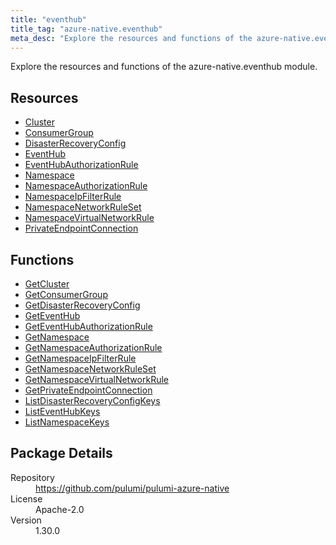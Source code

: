 ```yaml
---
title: "eventhub"
title_tag: "azure-native.eventhub"
meta_desc: "Explore the resources and functions of the azure-native.eventhub module."
---
```


<!-- WARNING: this file was generated by Pulumi Docs Generator. -->
<!-- Do not edit by hand unless you're certain you know what you are doing! -->

Explore the resources and functions of the azure-native.eventhub module.

<h2 id="resources">Resources</h2>
<ul class="api">
    <li><a href="cluster" title="Cluster"><span class="symbol resource"></span>Cluster</a></li>
    <li><a href="consumergroup" title="ConsumerGroup"><span class="symbol resource"></span>ConsumerGroup</a></li>
    <li><a href="disasterrecoveryconfig" title="DisasterRecoveryConfig"><span class="symbol resource"></span>DisasterRecoveryConfig</a></li>
    <li><a href="eventhub" title="EventHub"><span class="symbol resource"></span>EventHub</a></li>
    <li><a href="eventhubauthorizationrule" title="EventHubAuthorizationRule"><span class="symbol resource"></span>EventHubAuthorizationRule</a></li>
    <li><a href="namespace" title="Namespace"><span class="symbol resource"></span>Namespace</a></li>
    <li><a href="namespaceauthorizationrule" title="NamespaceAuthorizationRule"><span class="symbol resource"></span>NamespaceAuthorizationRule</a></li>
    <li><a href="namespaceipfilterrule" title="NamespaceIpFilterRule"><span class="symbol resource"></span>NamespaceIpFilterRule</a></li>
    <li><a href="namespacenetworkruleset" title="NamespaceNetworkRuleSet"><span class="symbol resource"></span>NamespaceNetworkRuleSet</a></li>
    <li><a href="namespacevirtualnetworkrule" title="NamespaceVirtualNetworkRule"><span class="symbol resource"></span>NamespaceVirtualNetworkRule</a></li>
    <li><a href="privateendpointconnection" title="PrivateEndpointConnection"><span class="symbol resource"></span>PrivateEndpointConnection</a></li>
</ul>

<h2 id="functions">Functions</h2>
<ul class="api">
    <li><a href="getcluster" title="GetCluster"><span class="symbol function"></span>GetCluster</a></li>
    <li><a href="getconsumergroup" title="GetConsumerGroup"><span class="symbol function"></span>GetConsumerGroup</a></li>
    <li><a href="getdisasterrecoveryconfig" title="GetDisasterRecoveryConfig"><span class="symbol function"></span>GetDisasterRecoveryConfig</a></li>
    <li><a href="geteventhub" title="GetEventHub"><span class="symbol function"></span>GetEventHub</a></li>
    <li><a href="geteventhubauthorizationrule" title="GetEventHubAuthorizationRule"><span class="symbol function"></span>GetEventHubAuthorizationRule</a></li>
    <li><a href="getnamespace" title="GetNamespace"><span class="symbol function"></span>GetNamespace</a></li>
    <li><a href="getnamespaceauthorizationrule" title="GetNamespaceAuthorizationRule"><span class="symbol function"></span>GetNamespaceAuthorizationRule</a></li>
    <li><a href="getnamespaceipfilterrule" title="GetNamespaceIpFilterRule"><span class="symbol function"></span>GetNamespaceIpFilterRule</a></li>
    <li><a href="getnamespacenetworkruleset" title="GetNamespaceNetworkRuleSet"><span class="symbol function"></span>GetNamespaceNetworkRuleSet</a></li>
    <li><a href="getnamespacevirtualnetworkrule" title="GetNamespaceVirtualNetworkRule"><span class="symbol function"></span>GetNamespaceVirtualNetworkRule</a></li>
    <li><a href="getprivateendpointconnection" title="GetPrivateEndpointConnection"><span class="symbol function"></span>GetPrivateEndpointConnection</a></li>
    <li><a href="listdisasterrecoveryconfigkeys" title="ListDisasterRecoveryConfigKeys"><span class="symbol function"></span>ListDisasterRecoveryConfigKeys</a></li>
    <li><a href="listeventhubkeys" title="ListEventHubKeys"><span class="symbol function"></span>ListEventHubKeys</a></li>
    <li><a href="listnamespacekeys" title="ListNamespaceKeys"><span class="symbol function"></span>ListNamespaceKeys</a></li>
</ul>

<h2 id="package-details">Package Details</h2>
<dl class="package-details">
	<dt>Repository</dt>
	<dd><a href="https://github.com/pulumi/pulumi-azure-native">https://github.com/pulumi/pulumi-azure-native</a></dd>
	<dt>License</dt>
	<dd>Apache-2.0</dd>
	<dt>Version</dt>
	<dd>1.30.0</dd>
</dl>

